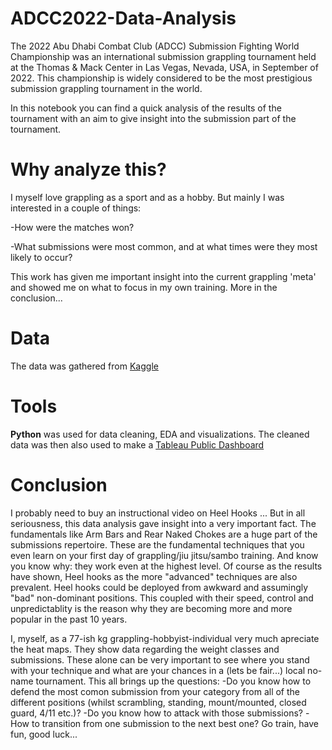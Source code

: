 # ADCC2022-Data-Analysis

The 2022 Abu Dhabi Combat Club (ADCC) Submission Fighting World Championship was an international submission grappling tournament held at the Thomas & Mack Center in Las Vegas, Nevada, USA, in September of 2022. This championship is widely considered to be the most prestigious submission grappling tournament in the world.

In this notebook you can find a quick analysis of the results of the tournament with an aim to give insight into the submission part of the tournament.

# Why analyze this?

I myself love grappling as a sport and as a hobby. But mainly I was interested in a couple of things:

-How were the matches won? 

-What submissions were most common, and at what times were they most likely to occur?


This work has given me important insight into the current grappling 'meta' and showed me on what to focus in my own training. More in the conclusion...

# Data
The data was gathered from [Kaggle](https://www.kaggle.com/datasets/matheusalves1/adcc-2022-matches-dataset)

# Tools 
__Python__ was used for data cleaning, EDA and visualizations.
The cleaned data was then also used to make a [Tableau Public Dashboard](https://public.tableau.com/views/proj1_17073084540380/Dashboard32?:language=en-US&:sid=&:display_count=n&:origin=viz_share_link)

# Conclusion
I probably need to buy an instructional video on Heel Hooks ...
But in all seriousness, this data analysis gave insight into a very important fact. The fundamentals like Arm Bars and Rear Naked Chokes are a huge part of the submissions repertoire. These are the fundamental techniques that you even learn on your first day of grappling/jiu jitsu/sambo training. And know you know why: they work even at the highest level.
Of course as the results have shown, Heel hooks as the more "advanced" techniques are also prevalent. Heel hooks could be deployed from awkward and assumingly "bad" non-dominant positions. This coupled with their speed, control and unpredictablity is the reason why they are becoming more and more popular in the past 10 years.

I, myself, as a 77-ish kg grappling-hobbyist-individual very much apreciate the heat maps. They show data regarding the weight classes and submissions. These alone can be very important to see where you stand with your technique and what are your chances in a (lets be fair...) local no-name tournament.
This all brings up the questions: -Do you know how to defend the most comon submission from your category from all of the different positions (whilst scrambling, standing, mount/mounted, closed guard, 4/11 etc.)? -Do you know how to attack with those submissions? -How to transition from one submission to the next best one?
Go train, have fun, good luck...
